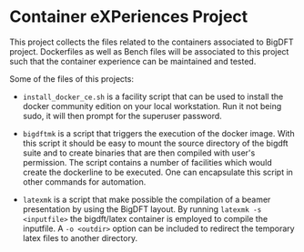 # Container eXPeriences Project

This project collects the files related to the containers associated to BigDFT project.
Dockerfiles as well as Bench files will be associated to this project such that the container experience
can be maintained and tested.

Some of the files of this projects:

 * `install_docker_ce.sh` is a facility script that can be used to install the docker community edition on your local workstation. Run it not being sudo, it will then prompt for the superuser password.

 *  `bigdftmk` is a script that triggers the execution of the docker image. With this script it should be easy to mount the source directory
    of the bigdft suite and to create binaries that are then compiled with user's permission. The script contains a number of facilities
    which would create the dockerline to be executed. One can encapsulate this script in other commands for automation.

 * `latexmk` is a script that make possible the compilation of a beamer presentation by using the BigDFT layout. By running `latexmk -s <inputfile>` the bigdft/latex container is employed to compile the inputfile. A `-o <outdir>` option can be included to redirect the temporary latex files to another directory.

